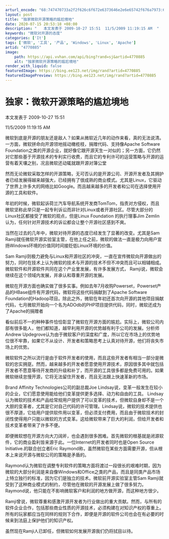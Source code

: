```yaml
---
arturl_encode: "68:747470733a2f2f626c6f672e6373646e2e6e65742f676a7973:6b2f61727469636c652f64657461696c732f34373730383835"
layout: post
title: "独家微软开源策略的尴尬境地"
date: 2020-07-15 20:53:18 +08:00
description: "   本文发表于 2009-10-27 15:51  11/5/2009 11:19:15 AM  "
keywords: "微软对开源的态度"
categories: ['It']
tags: ['微软', '工具', '产品', 'Windows', 'Linux', 'Apache']
artid: "4770885"
image:
    path: https://api.vvhan.com/api/bing?rand=sj&artid=4770885
    alt: "独家微软开源策略的尴尬境地"
render_with_liquid: false
featuredImage: https://bing.ee123.net/img/rand?artid=4770885
featuredImagePreview: https://bing.ee123.net/img/rand?artid=4770885
---
```


# 独家：微软开源策略的尴尬境地

#### 

本文发表于 2009-10-27 15:51

11/5/2009 11:19:15 AM

微软到底是开源的朋友还是敌人？如果从微软近几年的动作来看，真的无法说清。一方面，微软拼命向开源领地摇动橄榄枝，捐赠代码、支持像Apache Software Foundation之类的开源企业，就好像它跟开源天生一对似的；另一方面，它仍然对它那些基于开源技术的专利实行收费，而且它的专利许可的运营策略与开源的运营有着天壤之别，况且微软还动辄就跟开源对簿公堂

然而无论微软采取怎样的开源策略，无可否认的是开源公司、开源开发者及其拥护者已经发展得越来越强大，已经拥有了很成熟的商业模式。尤其是Linux，它驱动了世界上许多大的网络比如Google。而且越来越多的开发者和公司在选择使用开源的工具和软件。

年初的时候，微软起诉荷兰汽车导航系统开发商TomTom，指责对方侵权，而且微软坚称此举只是一起专利诉讼而非针对Linux或者开源社区。尽管大部分的Linux社区都接受了微软的观点，但是Linux Foundation 的执行理事Jim Zemlin认为，任何针对开源技术的诉讼都会让整个开源社区感到不爽。

当然在过去的几年中，微软对待开源的态度已经发生了显著的改变。尤其是Sam Ramji就任微软开源实验室主管，在他上任之前，微软的做法一直是极力向用户宣扬Windows环境的价值同时间接贬低Linux环境的价值。

Sam Ramji则极力避免与Linux和开源社区的冲突，一直在宣传微软向开源做出的努力，同时在技术上认为微软的技术与开源的技术不但不冲突而且可以相辅相成。微软软件和开源软件共同在这个产业里发展，有许多发展方式， Ramji说，微软会继续在这个领域内发展，并承认和尊重开源的发展。

微软在开源方面也确实做了很多实事。例如去年7月收购Powerset，Powerset产品的HBase组件有开源代码，微软将这些代码捐献到了Apache Software Foundation的Hadoop项目。除此之外，微软在年初还首次向开源的其他项目捐献代码，七月微软开始向一个名为ADOdb的PHP项目提供代码，同时，微软还成为了Apache的捐赠者

看似前后不一的种种事件恰恰彰显了微软在开源方面的尴尬。实际上，微软公司内部有很多能人，他们都知道，越早利用开源的优势越有利于公司的发展。分析师Andrew Updegrove认为由于微软客户的深度和广度，所以它在市场上的优势地位很不牢靠，如果它不从设计、开发者和策略思考上认真对待开源，他们将丧失市场上的优势。

微软软件之所以流行是由于软件开发者的使用，而且这些开发者有相当一部分是微软的忠实拥趸。然而，越来越多的开发者愿意使用开源技术，原因很多其中就包括开发者不愿意等待开发商的升级和补丁，而开源的工具很多都是免费可用的。如果微软继续怠慢开源，它将无法留住开发者，而且无法跟上快速革新的市场。

Brand Affinity Technologies公司的副总裁Joe Lindsay说，变革一般发生在较小的企业，它们愿意使用能给他们变革提供更多选择、动力和自由的工具。 Lindsay认为微软的技术和产品给常规用户提供了可以变革的技术，但微软自身却不是一个大胆的变革者，尤其是它对自己代码的许可管理。Lindsay说，微软的技术提供也很不厚道，它给用户提供软件用以变革，但必须支付费用，而且由于微软技术的封闭性使得用户只能以微软的方式变革。这给微软带来了巨大的利润，但给开发者和技术变革者带来了许多不便。

即便微软想在开源方向大刀阔斧，也会遇到很多困难。首先微软的根基就是闭源软件，它的商业盈利皆来源于此。一位Internet的开发者同时也是Open Source Initiative.的联合创立者Eric Raymond称，虽然微软在某些方面需要开源，但从根本上来说开源与微软公司的策略是矛盾的。

Raymond认为微软在调整专利软件的策略方面将渡过一段很长的艰难时期，因为微软的大部分利润是来自像Windows和Office之类的产品，而且是同类产品市场上特立独行的标准，因为它们是独立的技术。微软前开源实验室主管Sam Ramji就受到了这种商业模式的制约，尽管他在微软的开源发展上做了很多努力。Raymond说，他只能在不影响微软客户和利润的地方做开源，而这种地方很少。

Ramji曾说，微软尊重和感激开源开发者为行业做出的重大贡献。然而，与所有的软件企业合作，包括那些商业性质的开源技术，必须构建在对知识产权的尊重上。所有的玩家都应当在同样的规则下合作，即便是开源的软件公司也会在有必要的时候来到法庭上保护他们的知识产权。

虽然现在Ramji人已卸任，但微软如何发展开源我们仍将拭目以待。